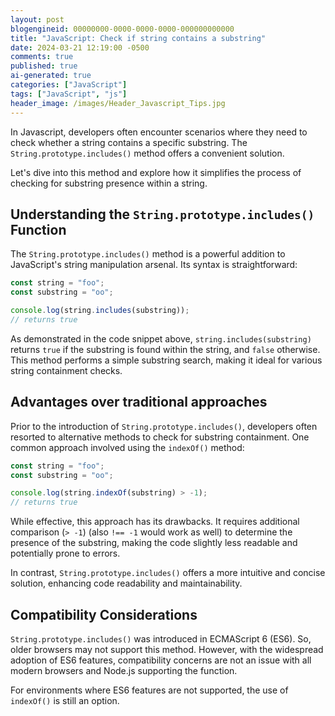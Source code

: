 ```yaml
---
layout: post
blogengineid: 00000000-0000-0000-0000-000000000000
title: "JavaScript: Check if string contains a substring"
date: 2024-03-21 12:19:00 -0500
comments: true
published: true
ai-generated: true
categories: ["JavaScript"]
tags: ["JavaScript", "js"]
header_image: /images/Header_Javascript_Tips.jpg
---
```


In Javascript, developers often encounter scenarios where they need to check whether a string contains a specific substring. The `String.prototype.includes()` method offers a convenient solution.

Let's dive into this method and explore how it simplifies the process of checking for substring presence within a string.

## Understanding the `String.prototype.includes()` Function

The `String.prototype.includes()` method is a powerful addition to JavaScript's string manipulation arsenal. Its syntax is straightforward:

```javascript
const string = "foo";
const substring = "oo";

console.log(string.includes(substring));
// returns true
```

As demonstrated in the code snippet above, `string.includes(substring)` returns `true` if the substring is found within the string, and `false` otherwise. This method performs a simple substring search, making it ideal for various string containment checks.

## Advantages over traditional approaches

Prior to the introduction of `String.prototype.includes()`, developers often resorted to alternative methods to check for substring containment. One common approach involved using the `indexOf()` method:

```javascript
const string = "foo";
const substring = "oo";

console.log(string.indexOf(substring) > -1);
// returns true
```

While effective, this approach has its drawbacks. It requires additional comparison (`> -1`) (also `!== -1` would work as well) to determine the presence of the substring, making the code slightly less readable and potentially prone to errors.

In contrast, `String.prototype.includes()` offers a more intuitive and concise solution, enhancing code readability and maintainability.

## Compatibility Considerations

`String.prototype.includes()` was introduced in ECMAScript 6 (ES6). So, older browsers may not support this method. However, with the widespread adoption of ES6 features, compatibility concerns are not an issue with all modern browsers and Node.js supporting the function.

For environments where ES6 features are not supported, the use of `indexOf()` is still an option.
